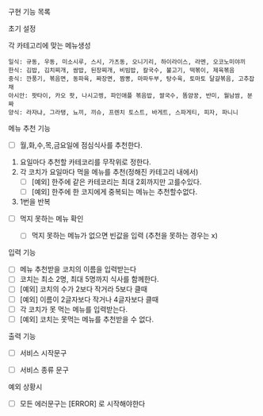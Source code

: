 구현 기능 목록


초기 설정

각 카테고리에 맞는 메뉴생성
```text
일식: 규동, 우동, 미소시루, 스시, 가츠동, 오니기리, 하이라이스, 라멘, 오코노미야끼
한식: 김밥, 김치찌개, 쌈밥, 된장찌개, 비빔밥, 칼국수, 불고기, 떡볶이, 제육볶음
중식: 깐풍기, 볶음면, 동파육, 짜장면, 짬뽕, 마파두부, 탕수육, 토마토 달걀볶음, 고추잡채
아시안: 팟타이, 카오 팟, 나시고렝, 파인애플 볶음밥, 쌀국수, 똠얌꿍, 반미, 월남쌈, 분짜
양식: 라자냐, 그라탱, 뇨끼, 끼슈, 프렌치 토스트, 바게트, 스파게티, 피자, 파니니
```

메뉴 추천 기능

- [ ] 월,화,수,목,금요일에 점심식사를 추천한다.
1. 요일마다 추천할 카테코리를 무작위로 정한다.
2. 각 코치가 요일마다 먹을 메뉴를 추천(정해진 카테고리 내에서)
    - [ ] [예외] 한주에 같은 카테코리는 최대 2회까지만 고를수있다. 
    - [ ] [예외] 한주에 한 코지에게 중복되는 메뉴는 추천할수없다.
3. 1번을 반복

- [ ] 먹지 못하는 메뉴 확인
  - [ ] 먹지 못하는 메뉴가 없으면 빈값을 입력 (추천을 못하는 경우는 x)



입력 기능

- [ ] 메뉴 추천받을 코치의 이름을 입력받는다
 - [ ] 코치는 최소 2명, 최대 5명까지 식사를 함께한다.
 - [ ] [예외] 코치의 수가 2보다 작거라 5보다 클때
 - [ ] [예외] 이름이 2글자보다 작거나 4글자보다 클때 
- [ ] 각 코치가 못 먹는 메뉴를 입력받는다.
- [ ] [예외] 코치는 못먹는 메뉴를 추천받을 수 없다.

출력 기능
- [ ] 서비스 시작문구

- [ ] 서비스 종류 문구


예외 상황시
- [ ] 모든 에러문구는 [ERROR] 로 시작해야한다